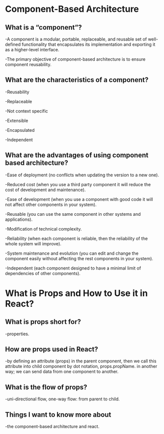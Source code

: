 # Component-Based Architecture

## What is a “component”?

-A component is a modular, portable, replaceable, and reusable set of well-defined functionality that encapsulates its implementation and exporting it as a higher-level interface.

-The primary objective of component-based architecture is to ensure component reusability.

## What are the characteristics of a component?

-Reusability

-Replaceable

-Not context specific

-Extensible

-Encapsulated

-Independent

## What are the advantages of using component based architecture?

-Ease of deployment (no conflicts when updating the version to a new one).

-Reduced cost (when you use a third party component it will reduce the cost of development and maintenance).

-Ease of development (when you use a component with good code it will not affect other components in your system).

-Reusable (you can use the same component in other systems and applications).

-Modification of technical complexity.

-Reliability (when each component is reliable, then the reliability of the whole system will improve).

-System maintenance and evolution (you can edit and change the component easily without affecting the rest components in your system).

-Independent (each component designed to have a minimal limit of dependencies of other components).

# What is Props and How to Use it in React?

## What is props short for?

-properties.

## How are props used in React?

-by defining an attribute (props) in the parent component, then we call this attribute into child component by dot notation, props.propName. in another way; we can send data from one component to another.

## What is the flow of props?

-uni-directional flow, one-way flow: from parent to child.

## Things I want to know more about

-the component-based architecture and react.
